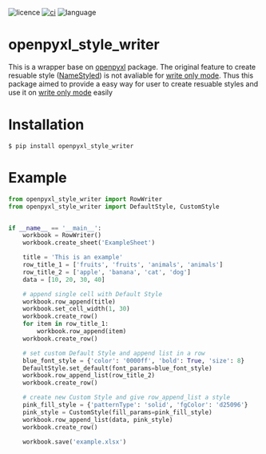 ![licence](https://img.shields.io/github/license/Zncl2222/openpyxl_style_writer)
[![ci](https://github.com/Zncl2222/openpyxl_style_writer/actions/workflows/github-pre-commit.yml/badge.svg)](https://github.com/Zncl2222/openpyxl_style_writer/actions/workflows/github-pre-commit.yml)
![language](https://img.shields.io/badge/Solutions-black.svg?style=flat&logo=python)


# openpyxl_style_writer
This is a wrapper base on [openpyxl](https://pypi.org/project/openpyxl/) package. The original feature to create resuable style ([NameStyled](https://openpyxl.readthedocs.io/en/stable/styles.html#creating-a-named-style)) is not avaliable for [write only mode](https://openpyxl.readthedocs.io/en/stable/optimized.html#write-only-mode). Thus this package aimed to provide a easy way for user to create resuable styles and use it on [write only mode](https://openpyxl.readthedocs.io/en/stable/optimized.html#write-only-mode) easily

# Installation
```$ pip install openpyxl_style_writer ```

# Example
```python
from openpyxl_style_writer import RowWriter
from openpyxl_style_writer import DefaultStyle, CustomStyle


if __name__ == '__main__':
    workbook = RowWriter()
    workbook.create_sheet('ExampleSheet')

    title = 'This is an example'
    row_title_1 = ['fruits', 'fruits', 'animals', 'animals']
    row_title_2 = ['apple', 'banana', 'cat', 'dog']
    data = [10, 20, 30, 40]

    # append single cell with Default Style
    workbook.row_append(title)
    workbook.set_cell_width(1, 30)
    workbook.create_row()
    for item in row_title_1:
        workbook.row_append(item)
    workbook.create_row()

    # set custom Default Style and append list in a row
    blue_font_style = {'color': '0000ff', 'bold': True, 'size': 8}
    DefaultStyle.set_default(font_params=blue_font_style)
    workbook.row_append_list(row_title_2)
    workbook.create_row()

    # create new Custom Style and give row_append_list a style
    pink_fill_style = {'patternType': 'solid', 'fgColor': 'd25096'}
    pink_style = CustomStyle(fill_params=pink_fill_style)
    workbook.row_append_list(data, pink_style)
    workbook.create_row()

    workbook.save('example.xlsx')

```
